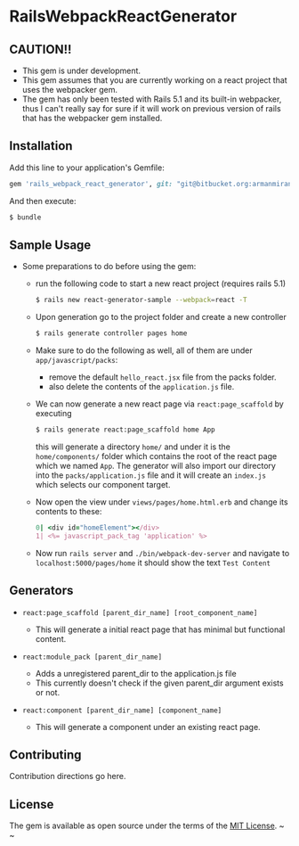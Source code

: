 # RailsWebpackReactGenerator
## CAUTION!!
  * This gem is under development.
  * This gem assumes that you are currently working on a react project that uses the webpacker gem.
  * The gem has only been tested with Rails 5.1 and its built-in webpacker, thus I can't really say for sure
    if it will work on previous version of rails that has the webpacker gem installed.

## Installation
Add this line to your application's Gemfile:

```ruby
gem 'rails_webpack_react_generator', git: "git@bitbucket.org:armanmiranda/railswebpackreactgenerator.git"
```

And then execute:
```bash
$ bundle
```

## Sample Usage
* Some preparations to do before using the gem:
    * run the following code to start a new react project (requires rails 5.1)

        ```bash
        $ rails new react-generator-sample --webpack=react -T
        ```

    * Upon generation go to the project folder and create a new controller
        
        ```bash
        $ rails generate controller pages home
        ```

    * Make sure to do the following as well, all of them are under `app/javascript/packs`:
        * remove the default `hello_react.jsx` file from the packs folder.
        * also delete the contents of the `application.js` file.
    
    * We can now generate a new react page via ```react:page_scaffold``` by executing

        ```bash
        $ rails generate react:page_scaffold home App
        ```

        this will generate a directory ```home/``` and under it is the ```home/components/``` folder which contains the root of the react page which we named ```App```. The generator will also import our directory into the ```packs/application.js``` file and it will create an ```index.js``` which selects our component target.
    
    * Now open the view under ```views/pages/home.html.erb``` and change its contents to these:

        ```ruby
        0| <div id="homeElement"></div>
        1| <%= javascript_pack_tag 'application' %>    
        ```
    
    * Now run ```rails server``` and ```./bin/webpack-dev-server``` and navigate to ```localhost:5000/pages/home``` it should show the text ```Test Content```
    
## Generators
* ```react:page_scaffold [parent_dir_name] [root_component_name]```
    *  This will generate a initial react page that has minimal but functional content.

* ```react:module_pack [parent_dir_name]```
    *  Adds a unregistered parent_dir to the application.js file
    *  This currently doesn't check if the given parent_dir argument exists or not.

* ```react:component [parent_dir_name] [component_name]```
    *  This will generate a component under an existing react page.

## Contributing
Contribution directions go here.

## License
The gem is available as open source under the terms of the [MIT License](http://opensource.org/licenses/MIT).
~
~
